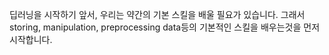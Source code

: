 딥러닝을 시작하기 앞서, 우리는 약간의 기본 스킬을 배울 필요가 있습니다. 
그래서 storing, manipulation, preprocessing data등의 기본적인 스킬을 배우는것을 먼저 시작합니다.
